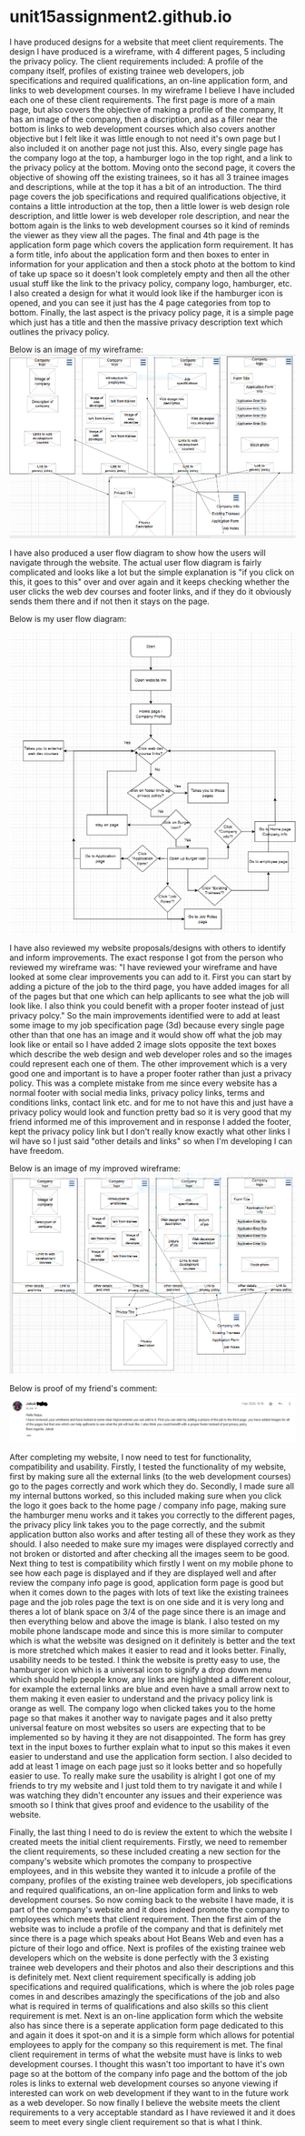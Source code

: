 # unit15assignment2.github.io

I have produced designs for a website that meet client requirements. The design I have produced is a wireframe, with 4 different pages, 5 including the privacy policy. The client requirements included: A profile of the company itself, profiles of existing trainee web developers, job specifications and required qualifications, an on-line application form, and links to web development courses. In my wireframe I believe I have included each one of these client requirements. The first page is more of a main page, but also covers the objective of making a profile of the company, It has an image of the company, then a discription, and as a filler near the bottom is links to web development courses which also covers another objective but I felt like it was little enough to not need it's own page but I also included it on another page not just this. Also, every single page has the company logo at the top, a hamburger logo in the top right, and a link to the privacy policy at the bottom. Moving onto the second page, it covers the objective of showing off the existing trainees, so it has all 3 trainee images and descriptions, while at the top it has a bit of an introduction. The third page covers the job specifications and required qualifications objective, it contains a little introduction at the top, then a little lower is web design role description, and little lower is web developer role description, and near the bottom again is the links to web development courses so it kind of reminds the viewer as they view all the pages. The final and 4th page is the application form page which covers the application form requirement. It has a form title, info about the application form and then boxes to enter in information for your application and then a stock photo at the bottom to kind of take up space so it doesn't look completely empty and then all the other usual stuff like the link to the privacy policy, company logo, hamburger, etc. I also created a design for what it would look like if the hamburger icon is opened, and you can see it just has the 4 page categories from top to bottom. Finally, the last aspect is the privacy policy page, it is a simple page which just has a title and then the massive privacy description text which outlines the privacy policy.

Below is an image of my wireframe:
![original wireframe design](https://github.com/protonboton/unit15assessmentMAIN/blob/main/advanced%204%20or%206%20wireframes.PNG?raw=true)

I have also produced a user flow diagram to show how the users will navigate through the website. The actual user flow diagram is fairly complicated and looks like a lot but the simple explanation is "if you click on this, it goes to this" over and over again and it keeps checking whether the user clicks the web dev courses and footer links, and if they do it obviously sends them there and if not then it stays on the page.

Below is my user flow diagram:

![original user flow diagram](https://github.com/protonboton/unit15assessmentMAIN/blob/main/Screenshot%202025-04-25%20135743.png?raw=true)

I have also reviewed my website proposals/designs with others to identify and inform improvements. The exact response I got from the person who reviewed my wireframe was: "I have reviewed your wireframe and have looked at some clear improvements you can add to it. First you can start by adding a picture of the job to the third page, you have added images for all of the pages but that one which can help apllicants to see what the job will look like. I also think you could benefit with a proper footer instead of just privacy polcy." So the main improvements identified were to add at least some image to my job specification page (3d) because every single page other than that one has an image and it would show off what the job may look like or entail so I have added 2 image slots opposite the text boxes which describe the web design and web developer roles and so the images could represent each one of them. The other improvement which is a very good one and important is to have a proper footer rather than just a privacy policy. This was a complete mistake from me since every website has a normal footer with social media links, privacy policy links, terms and conditions links, contact link etc. and for me to not have this and just have a privacy policy would look and function pretty bad so it is very good that my friend informed me of this improvement and in response I added the footer, kept the privacy policy link but I don't really know exactly what other links I wil have so I just said "other details and links" so when I'm developing I can have freedom.  

Below is an image of my improved wireframe:
![improved wireframe design](https://github.com/protonboton/unit15assessmentMAIN/blob/main/advanced%20wireframe%20improvements.PNG?raw=true)

Below is proof of my friend's comment:
![friend comment for improvement wireframe](https://github.com/protonboton/unit15assessmentMAIN/blob/main/friend%20words.PNG?raw=true)

After completing my website, I now need to test for functionality, compatibility and usability. Firstly, I tested the functionality of my website, first by making sure all the external links (to the web development courses) go to the pages correctly and work which they do. Secondly, I made sure all my internal buttons worked, so this included making sure when you click the logo it goes back to the home page / company info page, making sure the hamburger menu works and it takes you correctly to the different pages, the privacy plicy link takes you to the page correctly, and the submit application button also works and after testing all of these they work as they should. I also needed to make sure my images were displayed correctly and not broken or distorted and after checking all the images seem to be good. Next thing to test is compatibility which firstly I went on my mobile phone to see how each page is displayed and if they are displayed well and after review the company info page is good, application form page is good but when it comes down to the pages with lots of text like the existing trainees page and the job roles page the text is on one side and it is very long and theres a lot of blank space on 3/4 of the page since there is an image and then everything below and above the image is blank. I also tested on my mobile phone landscape mode and since this is more similar to computer which is what the website was designed on it definitely is better and the text is more stretched which makes it easier to read and it looks better. Finally, usability needs to be tested. I think the website is pretty easy to use, the hamburger icon which is a universal icon to signify a drop down menu which should help people know, any links are highlighted a different colour, for example the external links are blue and even have a small arrow next to them making it even easier to understand and the privacy policy link is orange as well. The company logo when clicked takes you to the home page so that makes it another way to navigate pages and it also pretty universal feature on most websites so users are expecting that to be implemented so by having it they are not disappointed. The form has grey text in the input boxes to further explain what to input so this makes it even easier to understand and use the application form section. I also decided to add at least 1 image on each page just so it looks better and so hopefully easier to use. To really make sure the usability is alright I got one of my friends to try my website and I just told them to try navigate it and while I was watching they didn't encounter any issues and their experience was smooth so I think that gives proof and evidence to the usability of the website.

Finally, the last thing I need to do is review the extent to which the website I created meets the initial client requirements. Firstly, we need to remember the client requirements, so these included creating a new section for the company's website which promotes the company to prospective employees, and in this website they wanted it to inlcude a profile of the company, profiles of the existing trainee web developers, job specifications and required qualifications, an on-line application form and links to web development courses. So now coming back to the website I have made, it is part of the company's website and it does indeed promote the company to employees which meets that client requirement. Then the first aim of the website was to include a profile of the company and that is definitely met since there is a page which speaks about Hot Beans Web and even has a picture of their logo and office. Next is profiles of the existing trainee web developers which on the website is done perfectly with the 3 existing trainee web developers and their photos and also their descriptions and this is definitely met. Next client requirement specifically is adding job specifications and required qualifications, which is where the job roles page comes in and describes amazingly the specifications of the job and also what is required in terms of qualifications and also skills so this client requirement is met. Next is an on-line application form which the website also has since there is a seperate application form page dedicated to this and again it does it spot-on and it is a simple form which allows for potential employees to apply for the company so this requirement is met. The final client requirement in terms of what the website must have is links to web development courses. I thought this wasn't too important to have it's own page so at the bottom of the company info page and the bottom of the job roles is links to external web development courses so anyone viewing if interested can work on web development if they want to in the future work as a web developer. So now finally I believe the website meets the client requirements to a very acceptable standard as I have reviewed it and it does seem to meet every single client requirement so that is what I think.
